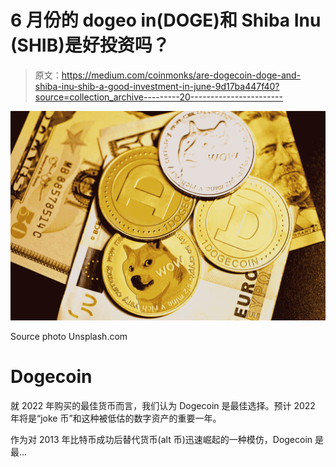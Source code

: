 # 6 月份的 dogeo in(DOGE)和 Shiba Inu (SHIB)是好投资吗？

> 原文：<https://medium.com/coinmonks/are-dogecoin-doge-and-shiba-inu-shib-a-good-investment-in-june-9d17ba447f40?source=collection_archive---------20----------------------->

![](img/76ff4d0c824cb14765f829a890a4c3ae.png)

Source photo Unsplash.com

# Dogecoin

就 2022 年购买的最佳货币而言，我们认为 Dogecoin 是最佳选择。预计 2022 年将是“joke 币”和这种被低估的数字资产的重要一年。

作为对 2013 年比特币成功后替代货币(alt 币)迅速崛起的一种模仿，Dogecoin 是最…